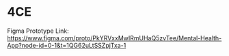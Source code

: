 # 4CE
Figma Prototype Link:
https://www.figma.com/proto/PkYRVxxMwIRmUHaQ5zvTee/Mental-Health-App?node-id=0-1&t=1QG62uLtSSZpjTxa-1

